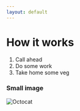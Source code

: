 ```yaml
---
layout: default
---
```


# How it works

1.  Call ahead
1.  Do some work
1.  Take home some veg

### Small image

![Octocat](https://github.githubassets.com/images/icons/emoji/octocat.png)


